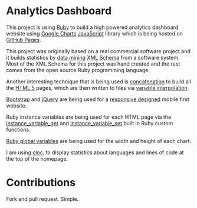 # Analytics Dashboard

This project is using [Ruby](https://www.ruby-lang.org/en/) to build a high powered analytics dashboard website using [Google Charts](https://developers.google.com/chart/) [JavaScript](https://developer.mozilla.org/en-US/docs/Web/JavaScript) library which is being hosted on [GitHub Pages](https://pages.github.com/).

This project was originally based on a real commercial software project and it builds statistics by [data mining](https://en.wikipedia.org/wiki/Data_mining) [XML Schema](https://www.w3.org/XML/Schema) from a software system.  Most of the XML Schema for this project was hand created and the rest comes from the open source Ruby programming language.

Another interesting technique that is being used is [concatenation](https://en.wikipedia.org/wiki/Concatenation) to build all the [HTML 5](https://developer.mozilla.org/en-US/docs/Web/HTML) pages, which are then written to files via [variable interpolation](http://batsov.com/articles/2014/08/13/the-elements-of-style-in-ruby-number-14-variable-interpolation/).

[Bootstrap](http://getbootstrap.com/) and [jQuery](https://jquery.com/) are being used for a [responsive designed](https://responsivedesign.is/) mobile first website.

Ruby instance variables are being used for each HTML page via the [instance_variable_get](http://apidock.com/ruby/Object/instance_variable_get) and [instance_variable_set](http://apidock.com/ruby/Object/instance_variable_set) built in Ruby custom functions.  

[Ruby global variables](https://www.tutorialspoint.com/ruby/ruby_variables.htm) are being used for the width and height of each chart.

I am using [cloc](https://github.com/AlDanial/cloc), to display statistics about languages and lines of code at the top of the homepage.


# Contributions

Fork and pull request. Simple.

